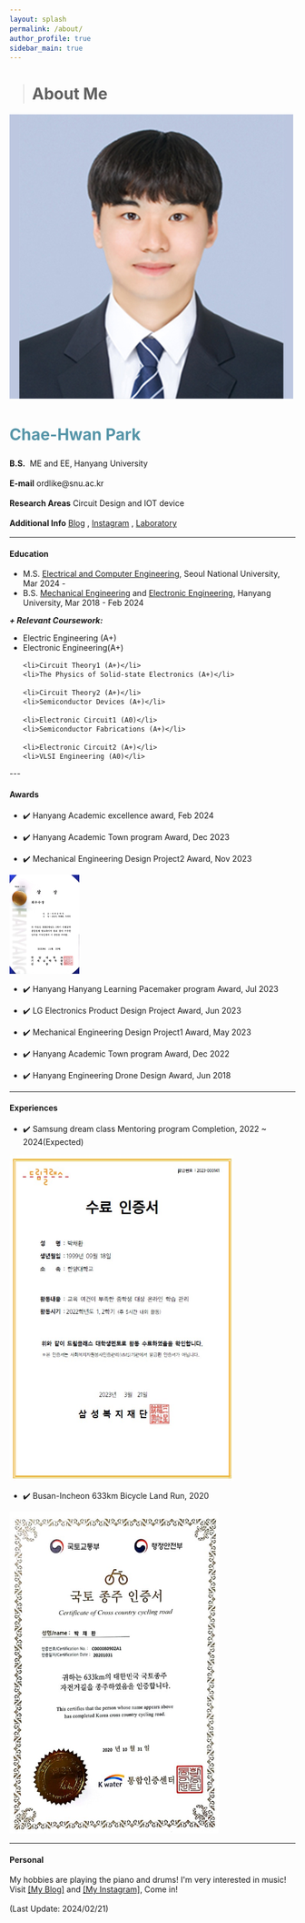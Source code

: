 ```yaml
---
layout: splash
permalink: /about/
author_profile: true
sidebar_main: true
---
```


> # About Me
<html>
<head>
    <title>My Profile</title>
    <link rel="stylesheet" href="style.css">
    <style>
        .profile-info {
            line-height: 1.5; /* 줄 간격을 조정합니다. */
        }
    </style>
</head>
<body>
    <div class="profile-container">
        <div class="profile-image-container">
            <img src="./../assets/new_images/ORD.jpg" alt="Profile Picture" class="profile-image">
        </div>
        <div class="profile-info">
            <p><h1 style="color: #5695A8;">Chae-Hwan Park</h1></p>
            <p><strong>B.S.</strong>&nbsp;&nbsp;ME and EE, Hanyang University</p>
            <p><strong>E-mail</strong> ordlike@snu.ac.kr</p>
            <p><strong>Research Areas</strong> Circuit Design and IOT device</p>
            <p><strong>Additional Info</strong> <a href="https://blog.naver.com/ordlike">Blog</a> , <a href="https://instagram.com/chae_wanny?igshid=ZDc4ODBmN[jlmNQ==">Instagram</a> , <a href="https://sites.google.com/view/snu-acelab">Laboratory</a></p>
            <!-- 기타 추가 정보 입력 -->
        </div>
    </div>
</body>
</html>




---

#### Education
- M.S. [Electrical and Computer Engineering](https://ece.snu.ac.kr/), Seoul National University, Mar 2024 -
- B.S. [Mechanical Engineering](http://me.hanyang.ac.kr/) and [Electronic Engineering](http://ee.hanyang.ac.kr/), Hanyang University, Mar 2018 - Feb 2024

***+ Relevant Coursework:*** 

<ul>
    <li>Electric Engineering (A+)</li>
    <li>Electronic Engineering(A+)</li>

    <li>Circuit Theory1 (A+)</li>
    <li>The Physics of Solid-state Electronics (A+)</li>

    <li>Circuit Theory2 (A+)</li>
    <li>Semiconductor Devices (A+)</li>

    <li>Electronic Circuit1 (A0)</li>
    <li>Semiconductor Fabrications (A+)</li>

    <li>Electronic Circuit2 (A+)</li>
    <li>VLSI Engineering (A0)</li>
  </ul>
---

#### Awards 
- ✔️ Hanyang Academic excellence award, Feb 2024

- ✔️ Hanyang Academic Town program Award, Dec 2023

- ✔️ Mechanical Engineering Design Project2 Award, Nov 2023 

<img src="./../images/about/mechanical_award.jpg" alt="dreamclass" style="zoom: 17%;" />

- ✔️ Hanyang Hanyang Learning Pacemaker program Award, Jul 2023

- ✔️ LG Electronics Product Design Project Award, Jun 2023

- ✔️ Mechanical Engineering Design Project1 Award, May 2023 

- ✔️ Hanyang Academic Town program Award, Dec 2022

- ✔️ Hanyang Engineering Drone Design Award, Jun 2018 

---

#### Experiences
- ✔️ Samsung dream class Mentoring program Completion, 2022 ~ 2024(Expected)

<img src="./../images/about/dreamclass.jpg" alt="dreamclass" style="zoom: 67%;" />

- ✔️ Busan-Incheon 633km Bicycle Land Run, 2020

<img src="./../images/about/국토종주.jpg" alt="국토종주" style="zoom:67%;" />

---

#### Personal
My hobbies are playing the piano and drums! I'm very interested in music!
<br>Visit [[My Blog]](https://blog.naver.com/ordlike) and [[My Instagram]](https://instagram.com/chae_wanny?igshid=ZDc4ODBmN[jlmNQ==]), Come in!
<br>
<br>
(Last Update: 2024/02/21)
<!-- <font color="white">★ Welcome to Secret Gallery! ★  <a href="/secret"><font color="white">Enter the Gallary</font></a></font>
--- -->
